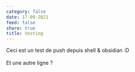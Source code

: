 ```yaml
---
category: false
date: 17-09-2021
feed: false
share: true
title: testing
---
```


Ceci est un test de push depuis shell & obsidian :D  
$~$  
Et une autre ligne ?